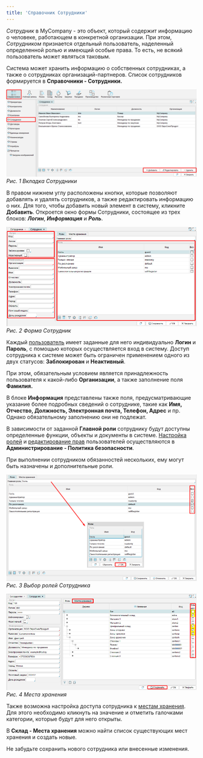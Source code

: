 ```yaml
---
title: 'Справочник Сотрудники'
---
```


*Сотрудник* в MyCompany - это объект, который содержит информацию о человеке, работающем в конкретной организации. При этом, *Сотрудником* признается отдельный пользователь, наделенный определенной ролью и имеющий особые права. То есть, не всякий пользователь может являться таковым.

Система может хранить информацию о собственных сотрудниках, а также о сотрудниках организаций-партнеров. Список сотрудников формируется в **Справочники - Сотрудники.**

![](images/Employees_directory_1.png)  
*Рис. 1 Вкладка Сотрудники*

  

В правом нижнем углу расположены кнопки, которые позволяют добавлять и удалять сотрудников, а также редактировать информацию о них. Для того, чтобы добавить новый элемент в систему, кликните **Добавить**. Откроется окно формы Сотрудники, состоящее из трех блоков: ***Логин***, ***Информация*** и ***Роль***.

![](images/Employees_directory_2.png) 
*Рис. 2 Форма Сотрудник*

  

Каждый [пользователь](Users.md) имеет заданные для него индивидуально **Логин** и **Пароль**, с помощью которых осуществляется вход в систему. Доступ сотрудника к системе может быть ограничен применением одного из двух статусов: **Заблокирован** и **Неактивный**.

При этом, обязательным условием является принадлежность пользователя к какой-либо **Организации**, а также заполнение поля **Фамилия.**

В блоке **Информация** представлены также поля, предусматривающие указание более подробных сведений о сотруднике, такие как **Имя, Отчество, Должность, Электронная почта, Телефон, Адрес** и пр. Однако обязательному заполнению они не подлежат.

  

  

  

  

  

В зависимости от заданной **Главной роли** сотруднику будут доступны определенные функции, объекты и документы в системе. [Настройка ролей](User_roles.md) и [редактирование прав](Role_permissions.md) пользователей осуществляются в **Администрирование - Политика безопасности**.

При выполнении сотрудником обязанностей нескольких, ему могут быть назначены и дополнительные роли.

![](images/Employees_directory_3.png) 
*Рис. 3 Выбор ролей Сотрудника*

![](images/Employees_directory_4.png)  
*Рис. 4 Места хранения*

  

  

Также возможна настройка доступа сотрудника к [местам хранения](Location_settings.md). Для этого необходимо кликнуть на значение и отметить галочками категории, которые будут для него открыты.

В **Склад - Места хранения** можно найти список существующих мест хранения и создать новые.

  

Не забудьте сохранить нового сотрудника или внесенные изменения.

  

  


